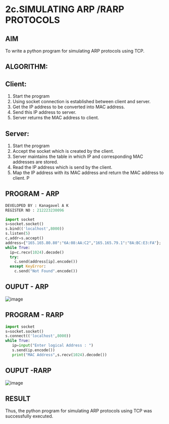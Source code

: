 # 2c.SIMULATING ARP /RARP PROTOCOLS
## AIM
To write a python program for simulating ARP protocols using TCP.
## ALGORITHM:
## Client:
1. Start the program
2. Using socket connection is established between client and server.
3. Get the IP address to be converted into MAC address.
4. Send this IP address to server.
5. Server returns the MAC address to client.
## Server:
1. Start the program
2. Accept the socket which is created by the client.
3. Server maintains the table in which IP and corresponding MAC addresses are
stored.
4. Read the IP address which is send by the client.
5. Map the IP address with its MAC address and return the MAC address to client.
P
## PROGRAM - ARP
```py
DEVELOPED BY : Kanagavel A K
REGISTER NO : 212223230096
```
```python
import socket 
s=socket.socket() 
s.bind(('localhost',8000)) 
s.listen(5) 
c,addr=s.accept() 
address={"165.165.80.80":"6A:08:AA:C2","165.165.79.1":"8A:BC:E3:FA"}; 
while True: 
  ip=c.recv(1024).decode() 
  try: 
    c.send(address[ip].encode()) 
  except KeyError: 
    c.send("Not Found".encode())
```
## OUPUT - ARP
![image](https://github.com/AasrithSairam/2c.ARP_RARP_PROTOCOLS/assets/139331438/0f1bb1bd-2c6d-4a69-a1be-0e321ac34d2c)

## PROGRAM - RARP
```py
import socket
s=socket.socket()
s.connect(('localhost',8000))
while True:
   ip=input("Enter logical Address : ")
   s.send(ip.encode())
   print("MAC Address",s.recv(1024).decode())
```
## OUPUT -RARP
![image](https://github.com/AasrithSairam/2c.ARP_RARP_PROTOCOLS/assets/139331438/877cec7a-f701-4348-a85a-ac6114e1bdaf)

## RESULT
Thus, the python program for simulating ARP protocols using TCP was successfully 
executed.

